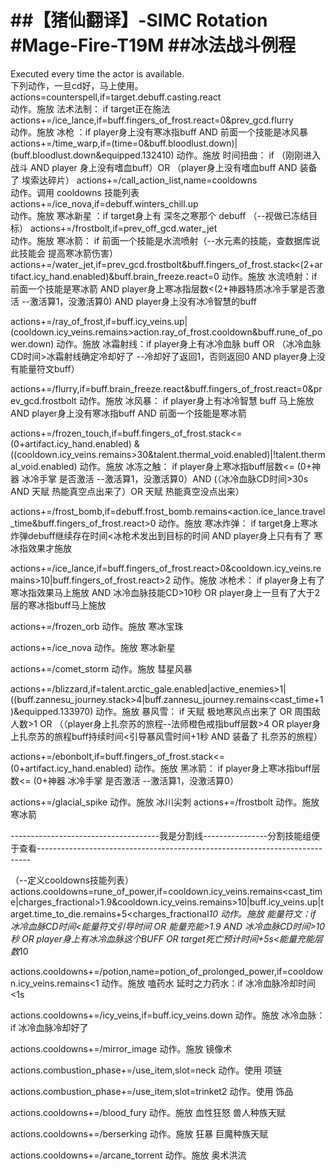 ##【猪仙翻译】-SIMC Rotation#Mage-Fire-T19M##冰法战斗例程================================Executed every time the actor is available.                                    下列动作，一旦cd好，马上使用。actions=counterspell,if=target.debuff.casting.react                              动作。施放 法术法制： if target正在施法actions+=/ice_lance,if=buff.fingers_of_frost.react=0&prev_gcd.flurry             动作。施放 冰枪 ：if player身上没有寒冰指buff AND 前面一个技能是冰风暴actions+=/time_warp,if=(time=0&buff.bloodlust.down)|(buff.bloodlust.down&equipped.132410)动作。施放 时间扭曲： if （刚刚进入战斗 AND player 身上没有嗜血buff）OR （player身上没有嗜血buff AND 装备了 埃索达碎片）actions+=/call_action_list,name=cooldowns                                        动作。调用 cooldowns 技能列表actions+=/ice_nova,if=debuff.winters_chill.up                                   动作。施放 寒冰新星 ：if target身上有 深冬之寒那个 debuff （--视做已冻结目标）actions+=/frostbolt,if=prev_off_gcd.water_jet                                    动作。施放 寒冰箭： if 前面一个技能是水流喷射（--水元素的技能，查数据库说此技能会 提高寒冰箭伤害）actions+=/water_jet,if=prev_gcd.frostbolt&buff.fingers_of_frost.stack<(2+artifact.icy_hand.enabled)&buff.brain_freeze.react=0 动作。施放 水流喷射：if 前面一个技能是寒冰箭 AND player身上寒冰指层数<(2+神器特质冰冷手掌是否激活  --激活算1，没激活算0) AND player身上没有冰冷智慧的buffactions+=/ray_of_frost,if=buff.icy_veins.up|(cooldown.icy_veins.remains>action.ray_of_frost.cooldown&buff.rune_of_power.down) 动作。施放 冰霜射线：if player身上有冰冷血脉 buff OR （冰冷血脉CD时间>冰霜射线确定冷却好了 --冷却好了返回1，否则返回0 AND player身上没有能量符文buff）actions+=/flurry,if=buff.brain_freeze.react&buff.fingers_of_frost.react=0&prev_gcd.frostbolt 动作。施放 冰风暴： if player身上有冰冷智慧 buff 马上施放 AND player身上没有寒冰指buff AND 前面一个技能是寒冰箭actions+=/frozen_touch,if=buff.fingers_of_frost.stack<=(0+artifact.icy_hand.enabled) &((cooldown.icy_veins.remains>30&talent.thermal_void.enabled)|!talent.thermal_void.enabled) 动作。施放 冰冻之触： if player身上寒冰指buff层数<= (0+神器 冰冷手掌 是否激活 --激活算1，没激活算0）AND (（冰冷血脉CD时间>30s AND 天赋  热能真空点出来了）OR 天赋 热能真空没点出来）actions+=/frost_bomb,if=debuff.frost_bomb.remains<action.ice_lance.travel_time&buff.fingers_of_frost.react>0 动作。施放 寒冰炸弹： if target身上寒冰炸弹debuff继续存在时间<冰枪术发出到目标的时间 AND player身上只有有了 寒冰指效果才施放actions+=/ice_lance,if=buff.fingers_of_frost.react>0&cooldown.icy_veins.remains>10|buff.fingers_of_frost.react>2 动作。施放 冰枪术： if player身上有了寒冰指效果马上施放 AND 冰冷血脉技能CD>10秒 OR  player身上一旦有了大于2层的寒冰指buff马上施放actions+=/frozen_orb动作。施放 寒冰宝珠actions+=/ice_nova动作。施放 寒冰新星actions+=/comet_storm动作。施放 彗星风暴actions+=/blizzard,if=talent.arctic_gale.enabled|active_enemies>1|((buff.zannesu_journey.stack>4|buff.zannesu_journey.remains<cast_time+1)&equipped.133970)动作。施放 暴风雪： if 天赋 极地寒风点出来了 OR 周围敌人数>1 OR （（player身上扎奈苏的旅程--法师橙色戒指buff层数>4 OR player身上扎奈苏的旅程buff持续时间<引导暴风雪时间+1秒 AND 装备了 扎奈苏的旅程） actions+=/ebonbolt,if=buff.fingers_of_frost.stack<=(0+artifact.icy_hand.enabled)动作。施放 黑冰箭： if player身上寒冰指buff层数<= (0+神器 冰冷手掌 是否激活 --激活算1，没激活算0）actions+=/glacial_spike 动作。施放 冰川尖刺actions+=/frostbolt 动作。施放 寒冰箭-------------------------------------我是分割线----------------分割技能组便于查看----------------------------------------------------------------------------（--定义cooldowns技能列表）actions.cooldowns=rune_of_power,if=cooldown.icy_veins.remains<cast_time|charges_fractional>1.9&cooldown.icy_veins.remains>10|buff.icy_veins.up|target.time_to_die.remains+5<charges_fractional*10动作。施放 能量符文：if 冰冷血脉CD时间<能量符文引导时间 OR 能量充能>1.9 AND 冰冷血脉CD时间>10秒 OR player身上有冰冷血脉这个BUFF OR target死亡预计时间+5s<能量充能层数*10actions.cooldowns+=/potion,name=potion_of_prolonged_power,if=cooldown.icy_veins.remains<1动作。施放 嗑药水 延时之力药水：if 冰冷血脉冷却时间<1sactions.cooldowns+=/icy_veins,if=buff.icy_veins.down动作。施放 冰冷血脉：if 冰冷血脉冷却好了actions.cooldowns+=/mirror_image 动作。施放 镜像术actions.combustion_phase+=/use_item,slot=neck动作。使用  项链actions.combustion_phase+=/use_item,slot=trinket2动作。使用  饰品actions.cooldowns+=/blood_fury动作。施放 血性狂怒 兽人种族天赋actions.cooldowns+=/berserking动作。施放 狂暴    巨魔种族天赋 actions.cooldowns+=/arcane_torrent动作。施放 奥术洪流
